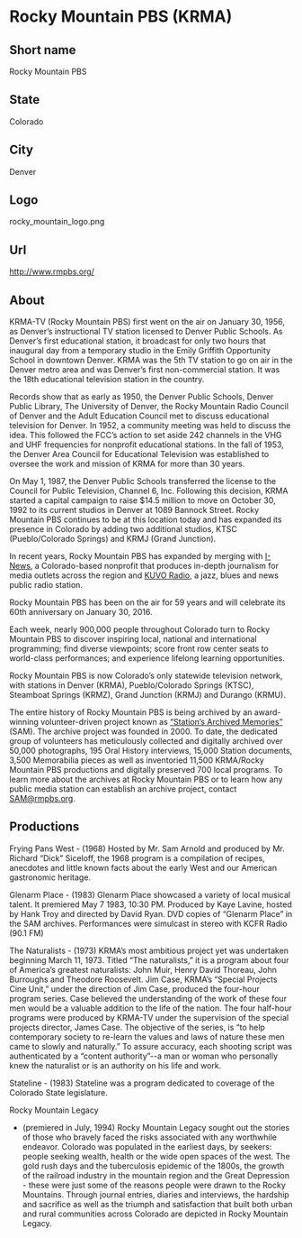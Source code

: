 # Rocky Mountain PBS (KRMA)

## Short name

Rocky Mountain PBS

## State

Colorado

## City

Denver

## Logo

rocky\_mountain\_logo.png

## Url

http://www.rmpbs.org/

## About

KRMA-TV (Rocky Mountain PBS) first went on the air on January 30,
1956, as Denver’s instructional TV station licensed to Denver Public Schools.
As Denver’s first educational station, it broadcast for only two hours that
inaugural day from a temporary studio in the Emily Griffith Opportunity School
in downtown Denver.  KRMA was the 5th TV station to go on air in the Denver metro
area and was Denver’s first non-commercial station.  It was the 18th educational
television station in the country.

Records show that as early as 1950, the Denver
Public Schools, Denver Public Library, The University of Denver, the Rocky Mountain
Radio Council of Denver and the Adult Education Council met to discuss educational
television for Denver. In 1952, a community meeting was held to discuss the idea.
This followed the FCC’s action to set aside 242 channels in the VHG and UHF
frequencies for nonprofit educational stations.  In the fall of 1953, the Denver
Area Council for Educational Television was established to oversee the work and
mission of KRMA for more than 30 years.

On May 1, 1987, the Denver Public Schools
transferred the license to the Council for Public Television, Channel 6, Inc.
Following this decision, KRMA started a capital campaign to raise $14.5 million
to move on October 30, 1992 to its current studios in Denver at 1089 Bannock Street.
Rocky Mountain PBS continues to be at this location today and has expanded its
presence in Colorado by adding two additional studios, KTSC (Pueblo/Colorado Springs)
and KRMJ (Grand Junction).

In recent years, Rocky Mountain PBS has expanded by
merging with [I-News](http://inewsnetwork.org/), a Colorado-based nonprofit that
produces in-depth journalism for media outlets across the region and [KUVO Radio](http://kuvo.drupal.publicbroadcasting.net/),
a jazz, blues and news public radio station.

Rocky Mountain PBS has been on the
air for 59 years and will celebrate its 60th anniversary on January 30, 2016.


Each week, nearly 900,000 people throughout Colorado turn to Rocky Mountain
PBS to discover inspiring local, national and international programming; find
diverse viewpoints; score front row center seats to world-class performances;
and experience lifelong learning opportunities. 

Rocky Mountain PBS is now Colorado’s
only statewide television network, with stations in Denver (KRMA), Pueblo/Colorado
Springs (KTSC), Steamboat Springs (KRMZ), Grand Junction (KRMJ) and Durango (KRMU).


The entire history of Rocky Mountain PBS is being archived by an award-winning
volunteer-driven project known as [“Station’s Archived Memories”](http://www.rmpbs.org/volunteer/sam/)
(SAM).  The archive project was founded in 2000. To date, the dedicated group
of volunteers has meticulously collected and digitally archived over 50,000 photographs,
195 Oral History interviews, 15,000 Station documents, 3,500 Memorabilia pieces
as well as inventoried 11,500 KRMA/Rocky Mountain PBS productions and digitally
preserved 700 local programs.  To learn more about the archives at Rocky Mountain
PBS or to learn how any public media station can establish an archive project,
contact SAM@rmpbs.org.


## Productions

Frying Pans West - (1968) Hosted by Mr. Sam Arnold and produced
by Mr. Richard “Dick” Siceloff, the 1968 program is a compilation of recipes,
anecdotes and little known facts about the early West and our American gastronomic
heritage.

Glenarm Place - (1983) Glenarm Place showcased a variety of local musical
talent. It premiered May 7 1983, 10:30 PM. Produced by Kaye Lavine, hosted by
Hank Troy and directed  by David Ryan.   DVD copies of “Glenarm Place” in the
SAM archives.  Performances were simulcast in stereo with KCFR Radio (90.1 FM)

The
Naturalists - (1973) KRMA’s most ambitious project yet was undertaken beginning
March 11, 1973.  Titled “The naturalists,” it is a program about four of America’s
greatest naturalists:  John Muir, Henry David Thoreau, John Burroughs and Theodore
Roosevelt.  Jim Case,   KRMA’s “Special Projects Cine Unit,” under the direction
of Jim Case, produced the four-hour program series. Case believed the understanding
of the work of these four men would be a valuable addition to the life of the nation.
The four half-hour programs were produced by KRMA-TV under the supervision of
the special projects director, James Case.  The objective of the series, is “to
help contemporary society to re-learn the values and laws of nature these men
came to slowly and naturally.” To assure accuracy, each shooting script was authenticated
by a “content authority”--a man or woman who personally knew the naturalist or
is an authority on his life and work.

Stateline - (1983) Stateline was a program
dedicated to coverage of the Colorado State legislature.

Rocky Mountain Legacy
- (premiered in July, 1994) Rocky Mountain Legacy sought out the stories of those
who bravely faced the risks associated with any worthwhile endeavor.  Colorado
was  populated  in the earliest days, by seekers: people seeking wealth, health
or the wide open spaces of the west.  The gold rush days and the tuberculosis
epidemic of the 1800s, the growth of the railroad industry in the mountain region
and the Great Depression - these were just some of the reasons people were drawn
to the Rocky Mountains.  Through journal entries, diaries and interviews,  the
hardship and sacrifice as well as the triumph and satisfaction that built both
urban and rural communities across Colorado are depicted in Rocky Mountain Legacy.

